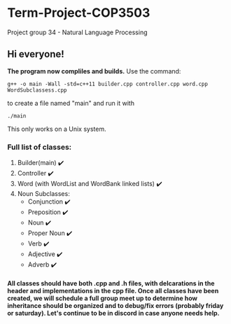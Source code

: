 # Term-Project-COP3503
Project group 34 - Natural Language Processing
## Hi everyone!
**The program now compliles and builds.** Use the command:  

`g++ -o main -Wall -std=c++11 builder.cpp controller.cpp word.cpp WordSubclassess.cpp`    

to create a file named "main" and run it with    

`./main`    

This only works on a Unix system.

### Full list of classes:
1. Builder(main) :heavy_check_mark:
2. Controller :heavy_check_mark:
3. Word (with WordList and WordBank linked lists) :heavy_check_mark:
4. Noun Subclasses:
   - Conjunction :heavy_check_mark:
   - Preposition :heavy_check_mark:
   - Noun :heavy_check_mark:
   - Proper Noun :heavy_check_mark:
   - Verb :heavy_check_mark:
   - Adjective :heavy_check_mark:
   - Adverb :heavy_check_mark:

#### All classes should have both .cpp and .h files, with delcarations in the header and implementations in the cpp file. Once all classes have been created, we will schedule a full group meet up to determine how inheritance should be organized and to debug/fix errors (probably friday or saturday). Let's continue to be in discord in case anyone needs help.   
      
      

